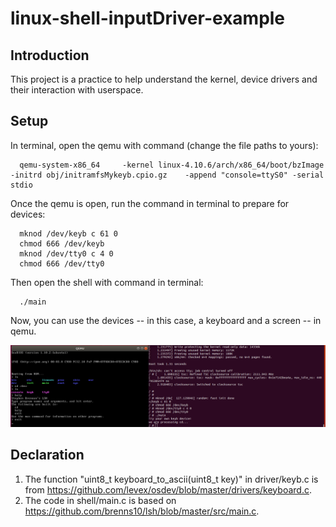 # linux-shell-inputDriver-example
## Introduction
This project is a practice to help understand the kernel, device drivers and their interaction with userspace.
## Setup
In terminal, open the qemu with command (change the file paths to yours):
```
  qemu-system-x86_64     -kernel linux-4.10.6/arch/x86_64/boot/bzImage     -initrd obj/initramfsMykeyb.cpio.gz    -append "console=ttyS0" -serial stdio
```
Once the qemu is open, run the command in terminal to prepare for devices:
```
  mknod /dev/keyb c 61 0
  chmod 666 /dev/keyb
  mknod /dev/tty0 c 4 0
  chmod 666 /dev/tty0
```
Then open the shell with command in terminal:
```
  ./main
```
Now, you can use the devices -- in this case, a keyboard and a screen -- in qemu.

![](images/Keyb%20screenshot.png)
## Declaration
1. The function "uint8_t keyboard_to_ascii(uint8_t key)" in driver/keyb.c is from 
  https://github.com/levex/osdev/blob/master/drivers/keyboard.c.
2. The code in shell/main.c is based on
  https://github.com/brenns10/lsh/blob/master/src/main.c.
